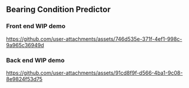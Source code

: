 ## Bearing Condition Predictor

### Front end WIP demo


https://github.com/user-attachments/assets/746d535e-371f-4ef1-998c-9a965c36949d


### Back end WIP demo



https://github.com/user-attachments/assets/91cd8f9f-d566-4ba1-9c08-8e9824f53d75



